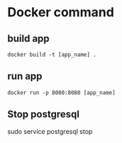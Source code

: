 # Docker command

## build app
```
docker build -t [app_name] .
```

## run app
```
docker run -p 8080:8080 [app_name]
```

## Stop postgresql
sudo service postgresql stop
